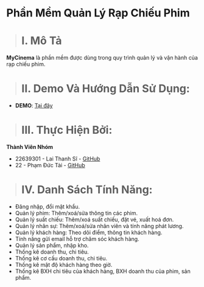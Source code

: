 # Phần Mềm Quản Lý Rạp Chiếu Phim

> # I. Mô Tả

**MyCinema** là phần mềm được dùng trong quy trình quản lý và vận hành của rạp chiếu phim.

> # II. Demo Và Hướng Dẫn Sử Dụng:

- **DEMO**: [Tại đây](https://www.youtube.com/)

> # III. Thực Hiện Bởi:

**Thành Viên Nhóm**

- 22639301 - Lai Thanh Sĩ - [GitHub](https://github.com/ThanhSi1008)
- 22 - Phạm Đức Tài - [GitHub](https://github.com)

> # IV. Danh Sách Tính Năng:

- Đăng nhập, đổi mật khẩu.
- Quản lý phim: Thêm/xoá/sửa thông tin các phim.
- Quản lý suất chiếu: Thêm/xoá suất chiếu, đặt vé, xuất hoá đơn.
- Quản lý nhân sự: Thêm/xoá/sửa nhân viên và tính năng phát lương.
- Quản lý khách hàng: Theo dõi điểm, thông tin khách hàng.
- Tính năng gửi email hỗ trợ chăm sóc khách hàng.
- Quản lý sản phẩm, nhập kho.
- Thống kê doanh thu, chi tiêu.
- Thống kê cơ cấu doanh thu, chi tiêu.
- Thống kê mật độ khách hàng theo giờ.
- Thống kê BXH chi tiêu của khách hàng, BXH doanh thu của phim, sản phẩm.
